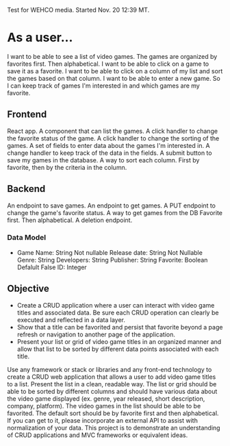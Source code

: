 Test for WEHCO media. Started Nov. 20 12:39 MT.

# As a user...
I want to be able to see a list of video games. The games are organized by favorites first. Then alphabetical.
I want to be able to click on a game to save it as a favorite.
I want to be able to click on a column of my list and sort the games based on that column.
I want to be able to enter a new game.
So I can keep track of games I'm interested in and which games are my favorite.

## Frontend
React app.
A component that can list the games.
A click handler  to change the favorite status of the game.
A click handler to change the sorting of the games.
A set of fields to enter data about the games I'm interested in.
A change handler to keep track of the data in the fields.
A submit button to save my games in the database.
A way to sort each column. First by favorite, then by the criteria in the column.



## Backend
An endpoint to save games.
An endpoint to get games.
A PUT endpoint to change the game's favorite status.
A way to get games from the DB Favorite first. Then alphabetical.
A deletion endpoint.

### Data Model
* Game
    Name: String Not nullable
    Release date: String  Not Nullable
    Genre: String
    Developers: String
    Publisher: String
    Favorite: Boolean Defalult False
    ID: Integer





## Objective
* Create a CRUD application where a user can interact with video game titles and associated data. Be sure each CRUD operation can clearly be executed and reflected in a data layer.
* Show that a title can be favorited and persist that favorite beyond a page refresh or navigation to another page of the application.
* Present your list or grid of video game titles in an organized manner and allow that list to be sorted by different data points associated with each title.

Use any framework or stack or libraries and any front-end technology to create a CRUD web application that allows a user to add video game titles to a list. Present the list in a clean, readable way. The list or grid should be able to be sorted by different columns and should have various data about the video game displayed (ex. genre, year released, short description, company, platform). The video games in the list should be able to be favorited. The default sort should be by favorite first and then alphabetical. If you can get to it, please incorporate an external API to assist with normalization of your data. This project is to demonstrate an understanding of CRUD applications and MVC frameworks or equivalent ideas.

